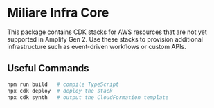 # Miliare Infra Core

This package contains CDK stacks for AWS resources that are not yet supported in Amplify Gen 2. Use these stacks to provision additional infrastructure such as event-driven workflows or custom APIs.

## Useful Commands

```bash
npm run build   # compile TypeScript
npx cdk deploy  # deploy the stack
npx cdk synth   # output the CloudFormation template
```
